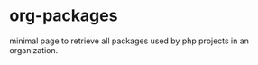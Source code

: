 org-packages
============

minimal page to retrieve all packages used by php projects in an organization.
